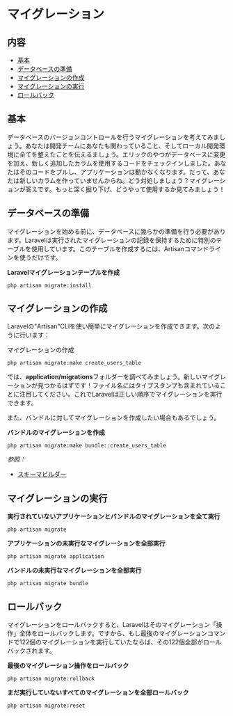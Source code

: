 # マイグレーション

## 内容

- [基本](#the-basics)
- [データベースの準備](#prepping-your-database)
- [マイグレーションの作成](#creating-migrations)
- [マイグレーションの実行](#running-migrations)
- [ロールバック](#rolling-back)

<a name="the-basics"></a>
## 基本

データベースのバージョンコントロールを行うマイグレーションを考えてみましょう。あなたは開発チームにあなたも関わっていること、そしてローカル開発環境に全てを整えたことを伝えるましょう。エリックのやつがデータベースに変更を加え、新しく追加したカラムを使用するコードをチェックインしました。あなたはそのコードをプルし、アプリケーションは動かなくなります。だって、あなたは新しいカラムを作っていませんからね。どう対処しましょう？マイグレーションが答えです。もっと深く掘り下げ、どうやって使用するか見てみましょう！

<a name="prepping-your-database"></a>
## データベースの準備

マイグレーションを始める前に、データベースに幾らかの準備を行う必要があります。Laravelは実行されたマイグレーションの記録を保持するために特別のテーブルを使用しています。このテーブルを作成するには、Artisanコマンドラインを使うだけです。

**Laravelマイグレーションテーブルを作成**

	php artisan migrate:install

<a name="creating-migrations"></a>
## マイグレーションの作成

Laravelの"Artisan"CLIを使い簡単にマイグレーションを作成できます。次のように行います：

マイグレーションの作成

	php artisan migrate:make create_users_table

では、**application/migrations**フォルダーを調べてみましょう。新しいマイグレーションが見つかるはずです！ファイル名にはタイプスタンプも含まれていることに注目してください。これでLaravelは正しい順序でマイグレーションを実行できます。

また、バンドルに対してマイグレーションを作成したい場合もあるでしょう。

**バンドルのマイグレーションを作成**

	php artisan migrate:make bundle::create_users_table

*参照：*

- [スキーマビルダー](/docs/database/schema)

<a name="running-migrations"></a>
## マイグレーションの実行

**実行されていないアプリケーションとバンドルのマイグレーションを全て実行**

	php artisan migrate

**アプリケーションの未実行なマイグレーションを全部実行**

	php artisan migrate application

**バンドルの未実行なマイグレーションを全部実行**

	php artisan migrate bundle

<a name="rolling-back"></a>
## ロールバック

マイグレーションをロールバックすると、Laravelはそのマイグレーション「操作」全体をロールバックします。ですから、もし最後のマイグレーションコマンドで122個のマイグレーションを実行していたならば、その122個全部がロールバックされます。

**最後のマイグレーション操作をロールバック**

	php artisan migrate:rollback

**まだ実行していないすべてのマイグレーションを全部ロールバック**

	php artisan migrate:reset